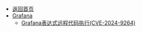 - [返回首页](/)
- [Grafana](Grafana/)
  - [Grafana表达式远程代码执行(CVE-2024-9264)](Grafana/Grafana表达式远程代码执行(CVE-2024-9264).md)
